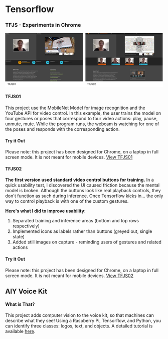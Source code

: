 # Tensorflow

### TFJS - Experiments in Chrome

<img src = "ScreenShotX2.png" />

#### TFJS01 

This project use the MobileNet Model for image recognition and the YouTube API for video control. In this example, the user trains the model on four gestures or poses that correspond to four video actions: play, pause, unmute, mute. While the program runs, the webcam is watching for one of the poses and responds with the corresponding action.

#### Try it Out
Please note: this project has been designed for Chrome, on a laptop in full screen mode. It is not meant for mobile devices.
<a href="https://LizMyers.github.io/tfjs01/" target="_new">View TFJS01</a>

#### TFJS02 

<b>The first version used standard video control buttons for training.</b> In a quick usability test, I discovered the UI caused friction because the mental model is broken. Although the buttons look like real playback controls, they don't function as such during inference. Once Tensorflow kicks in... the only way to control playback is with one of the custom gestures. 

<b>Here's what I did to improve usability:</b>
1. Separated training and inference areas (bottom and top rows respectively)
2. Implemented icons as labels rather than buttons (greyed out, single state)
3. Added still images on capture - reminding users of gestures and related actions

#### Try it Out
Please note: this project has been designed for Chrome, on a laptop in full screen mode. It is not meant for mobile devices.
<a href="https://LizMyers.github.io/tfjs02/" target="_new">View TFJS02</a>

### 
## AIY Voice Kit 

#### What is That?
This project adds computer vision to the voice kit, so that machines can describe what they see! Using a Raspberry Pi, Tensorflow, and Python, you can identify three classes: logos, text, and objects. A detailed tutorial is available <a href="https://www.hackster.io/elizmyers/add-vision-to-the-aiy-voice-kit-e9ff3d" target="_blank">here</a>.
